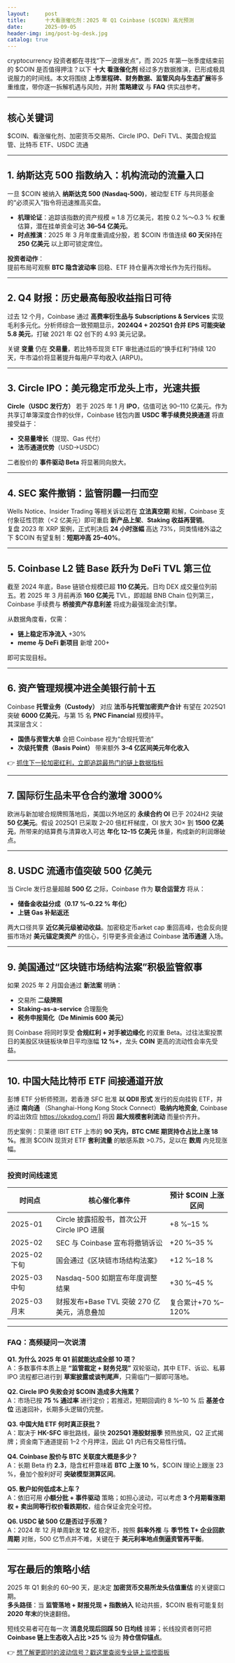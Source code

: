 ```yaml
---
layout:     post
title:      十大看涨催化剂：2025 年 Q1 Coinbase ($COIN) 高光预测
date:       2025-09-05
header-img: img/post-bg-desk.jpg
catalog: true
---
```


cryptocurrency 投资者都在寻找“下一波爆发点”，而 2025 年第一张季度结束前的 $COIN 是否值得押注？以下 **十大** **看涨催化剂** 经过多方数据推演，已形成极具说服力的时间线。本文将围绕 **上市里程碑、财务数据、监管风向与生态扩展**等多重维度，带你逐一拆解机遇与风险，并附 **策略建议** 与 **FAQ** 供实战参考。

---

## 核心关键词
$COIN、看涨催化剂、加密货币交易所、Circle IPO、DeFi TVL、美国合规监管、比特币 ETF、USDC 流通

---

## 1. 纳斯达克 500 指数纳入：机构流动的流量入口

一旦 $COIN 被纳入 **纳斯达克 500 (Nasdaq-500)**，被动型 ETF 与共同基金的“必须买入”指令将迅速推高买盘。  
- **机理论证**：追踪该指数的资产规模 ≈ 1.8 万亿美元，若按 0.2 %～0.3 % 权重估算，潜在挂单资金可达 **36–54 亿美元**。  
- **时点推演**：2025 年 3 月年度重调成分股，若 $COIN 市值连续 **60 天**保持在 **250 亿美元** 以上即可锁定席位。  

**投资者动作**：  
提前布局可观察 **BTC 隐含波动率** 回稳、ETF 持仓量再次增长作为先行指标。

---

## 2. Q4 财报：历史最高每股收益指日可待

过去 12 个月，Coinbase 通过 **高费率衍生品与 Subscriptions & Services** 实现毛利多元化。分析师综合一致预期显示，**2024Q4 + 2025Q1 合并 EPS 可能突破 5.8 美元**，打破 2021 年 Q2 创下的 4.93 美元记录。  

关键 **变量** 仍在 **交易量**，若比特币现货 ETF 审批通过后的“换手红利”持续 120 天，牛市溢价将显著提升每用户平均收入 (ARPU)。  

---

## 3. Circle IPO：美元稳定币龙头上市，光速共振

**Circle（USDC 发行方）** 若于 2025 年 1 月 **IPO**，估值可达 90–110 亿美元。作为共享订单簿深度合作的伙伴，Coinbase 钱包内置 **USDC 零手续费兑换通道** 将直接受益于：  
- **交易量增长**（提现、Gas 代付）  
- **法币通道优势**（USD→USDC）  

二者股价的 **事件驱动 Beta** 将显著同向放大。

---

## 4. SEC 案件撤销：监管阴霾一扫而空

Wells Notice、Insider Trading 等相关诉讼若在 **立法真空期** 和解，Coinbase 支付象征性罚款（<2 亿美元）即可重启 **新产品上架**、**Staking 收益再营销**。  
复盘 2023 年 XRP 案例，正式判决后 **24 小时涨幅** 高达 73%，同类情绪外溢之下 $COIN 有望复制：**短期冲高 25–40%**。

---

## 5. Coinbase L2 链 Base 跃升为 DeFi TVL 第三位

截至 2024 年底，Base 链锁仓规模已超 **110 亿美元**，日均 DEX 成交量位列前五。若 2025 年 3 月前再添 **160 亿美元** TVL，即超越 BNB Chain 位列第三，Coinbase 手续费与 **桥接资产存息利差** 将成为最强现金流引擎。  

从数据角度看，仅需：  
- **链上稳定币净流入** +30%  
- **meme 与 DeFi 新项目** 新增 200+  

即可实现目标。

---

## 6. 资产管理规模冲进全美银行前十五

Coinbase **托管业务（Custody）** 对应 **法币与托管加密资产合计** 有望在 2025Q1 突破 **6000 亿美元**，与第 15 名 **PNC Financial** 规模持平。  
其深层含义：  
- **国债与资管大单** 会把 Coinbase 视为“合规托管池”  
- **次级托管费（Basis Point）** 带来额外 **3–4 亿区间美元年化收入**  

👉 [抓住下一轮加密红利，立即追踪最热门的链上数据指标](https://okxdog.com/)

---

## 7. 国际衍生品未平仓合约激增 3000%

欧洲与新加坡合规牌照落地后，美国以外地区的 **永续合约 OI** 已于 2024H2 突破 **50 亿美元**。假设 2025Q1 已采取 2–20 倍杠杆梯度，OI 放大 30× 到 **1500 亿美元**，所带来的结算费与清算收入可达 **年化 12–15 亿美元** 体量，构成新的利润爆破点。

---

## 8. USDC 流通市值突破 500 亿美元

当 Circle 发行总量超越 **500 亿** 之际，Coinbase 作为 **联合运营方** 将从：  
- **储备金收益分成（0.17 %–0.22 % 年化）**  
- **上链 Gas 补贴返还**  

两大口径共享 **近亿美元级被动收益**。加密稳定币arket cap 重回高峰，也会反向提振市场对 **美元锚定类资产** 的信心，引导更多资金通过 Coinbase **法币通道** 入场。

---

## 9. 美国通过“区块链市场结构法案”积极监管叙事

如果 2025 年 2 月国会通过 **新法案** 明确：  
- 交易所 **二级牌照**  
- **Staking-as-a-service** 合理豁免  
- **税务申报简化（De Minimis 600 美元）**  

则 Coinbase 将同时享受 **合规红利 + 对手被边缘化** 的双重 Beta。过往法案投票日的美股区块链板块单日平均涨幅 **12 %+**，龙头 **COIN** 更高的流动性会率先受益。

---

## 10. 中国大陆比特币 ETF 间接通道开放

彭博 ETF 分析师预测，若香港 SFC 批准 **以 QDII 形式** 发行的反向挂钩 ETF，并通过 **南向通** （Shanghai-Hong Kong Stock Connect）**吸纳内地资金**, Coinbase 的溢出效应 https://okxdog.com/] 将因 **超大规模套利流动** 而量价齐升。

历史案例：贝莱德 IBIT ETF 上市的 **90 天内，BTC CME 期货持仓占比上涨 18 %**。推测 $COIN 现货对 ETF **套利流量** 的敏感系数 >0.75，足以在 **数周** 内兑现涨幅。

---

### 投资时间线速览

| 时间点          | 核心催化事件                              | 预计 $COIN 上涨区间 |
|----------------|-----------------------------------------|-------------------|
| 2025-01        | Circle 披露招股书，首次公开 Circle IPO 进展   | +8 %–15 %         |
| 2025-02        | SEC 与 Coinbase 宣布将撤销诉讼              | +20 %–35 %        |
| 2025-02 下旬   | 国会通过《区块链市场结构法案》              | +12 %–18 %        |
| 2025-03 中旬   | Nasdaq-500 如期宣布年度调整结果              | +30 %–45 %        |
| 2025-03 月末   | 财报发布+Base TVL 突破 270 亿美元，消息叠加    | 复合累计+70 %–120% |

---

### FAQ：高频疑问一次说清

**Q1. 为什么 2025 年 Q1 前就能达成全部 10 项？**  
A：多数事件本质上是 **“监管裁定 + 财务兑现”** 双轮驱动，其中 ETF、诉讼、私募 IPO 流程都已进行到 **草案披露或谈判尾声**，只需临门一脚即可落地。

**Q2. Circle IPO 失败会对 $COIN 造成多大拖累？**  
A：市场已按 **75 % 通过率** 进行定价；若推迟，短期回调约 8 %–10 % 后 **基差仓位** 迅速回补，长期多头逻辑仍完整。

**Q3. 中国大陆 ETF 何时真正获批？**  
A：取决于 **HK-SFC** 审批路线，最快 **2025Q1 港股财报季** 预热放风，Q2 正式揭牌；资金南下通道提前 1–2 个月押注，因此 Q1 内已有交易性行情。

**Q4. Coinbase 股价与 BTC 关联度大概是多少？**  
A：长期 Beta 约 **2.3**，隐含杠杆意味着 **BTC 上涨 10 %**，$COIN 理论上跟涨 23 %，叠加个股利好可 **突破模型测算区间**。

**Q5. 散户如何低成本上车？**  
A：依旧可用 **小额分批 + 事件驱动** 策略；如担心波动，可以考虑 **3 个月期看涨期权 + 卖出同等行权价看跌期权**，组合保证金完全可控。

**Q6. USDC 破 500 亿是否过于乐观？**  
A：2024 年 12 月单周新发 **12 亿** 稳定币，按照 **斜率外推** 与 **季节性 T+ 企业回款周期** 对账，500 亿节点并不难，关键在于 **美元利率地点倒逼资管再平衡**。

---

## 写在最后的策略小结

2025 年 Q1 剩余的 60–90 天，是决定 **加密货币交易所龙头估值重估** 的关键窗口期。  
**多头路径**：当 **监管落地 + 财报兑现 + 指数纳入** 轮动共振，$COIN 极有可能复刻 **2020 年末**的快速翻倍。  

短线交易者可在每一次 **消息兑现后回踩 50 日均线** 接筹；长线投资者则可把 **Coinbase 链上生态收入占比 >25 %** 设为 **持仓信仰锚点**。  

👉 [想了解更即时的波动信号？戳这里查阅专业链上监控面板](https://okxdog.com/)
